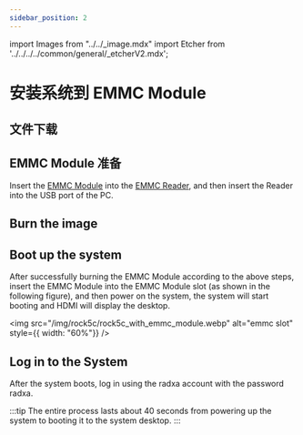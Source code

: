 ```yaml
---
sidebar_position: 2
---
```


import Images from "../../\_image.mdx"
import Etcher from '../../../../common/general/\_etcherV2.mdx';

# 安装系统到 EMMC Module

## 文件下载

<Images loader={false} system_img={true} spi_img={false} />

## EMMC Module 准备

Insert the [EMMC Module](../../../../accessories/emmc_module) into the [EMMC Reader](../../../../accessories/emmc_reader), and then insert the Reader into the USB port of the PC.

## Burn the image

<Etcher/>

## Boot up the system

After successfully burning the EMMC Module according to the above steps, insert the EMMC Module into the EMMC Module slot (as shown in the following figure), and then power on the system, the system will start booting and HDMI will display the desktop.

<img
src="/img/rock5c/rock5c_with_emmc_module.webp"
alt="emmc slot"
style={{ width: "60%"}}
/>

## Log in to the System

After the system boots, log in using the radxa account with the password radxa.

:::tip
The entire process lasts about 40 seconds from powering up the system to booting it to the system desktop.
:::
